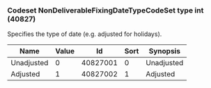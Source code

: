 ### Codeset NonDeliverableFixingDateTypeCodeSet type int (40827)

Specifies the type of date (e.g. adjusted for holidays).

| Name       | Value | Id       | Sort | Synopsis   |
|------------|-------|----------|------|------------|
| Unadjusted | 0     | 40827001 | 0    | Unadjusted |
| Adjusted   | 1     | 40827002 | 1    | Adjusted   |

